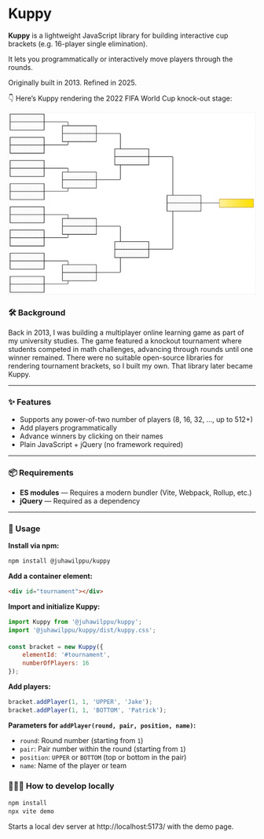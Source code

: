 # Kuppy

**Kuppy** is a lightweight JavaScript library for building interactive cup brackets (e.g. 16-player single elimination).

It lets you programmatically or interactively move players through the rounds.

Originally built in 2013. Refined in 2025.

👇 Here’s Kuppy rendering the 2022 FIFA World Cup knock-out stage:

<img src="media/kuppy-world-cup-2022.gif" alt="Kuppy demo" style="border: none; background: none; box-shadow: none;" />

### 🛠️ Background

Back in 2013, I was building a multiplayer online learning game as part of my university studies. The game featured a knockout tournament where students competed in math challenges, advancing through rounds until one winner remained. There were no suitable open-source libraries for rendering tournament brackets, so I built my own. That library later became Kuppy.

---

### ✨ Features

- Supports any power-of-two number of players (8, 16, 32, …, up to 512+)
- Add players programmatically
- Advance winners by clicking on their names
- Plain JavaScript + jQuery (no framework required)

---

### 📦 Requirements

- **ES modules** — Requires a modern bundler (Vite, Webpack, Rollup, etc.)
- **jQuery** — Required as a dependency

---

### 🚀 Usage

**Install via npm:**

```bash
npm install @juhawilppu/kuppy
```

**Add a container element:**
```html
<div id="tournament"></div>
```

**Import and initialize Kuppy:**

```js
import Kuppy from '@juhawilppu/kuppy';
import '@juhawilppu/kuppy/dist/kuppy.css';

const bracket = new Kuppy({
    elementId: '#tournament',
    numberOfPlayers: 16
});
```

**Add players:**

```js
bracket.addPlayer(1, 1, 'UPPER', 'Jake');
bracket.addPlayer(1, 1, 'BOTTOM', 'Patrick');
```

**Parameters for `addPlayer(round, pair, position, name)`:**
- `round`: Round number (starting from `1`)
- `pair`: Pair number within the round (starting from `1`)
- `position`: `UPPER` or `BOTTOM` (top or bottom in the pair)
- `name`: Name of the player or team

### 👨🏻‍💻 How to develop locally

```bash
npm install
npx vite demo
```

Starts a local dev server at http://localhost:5173/ with the demo page.